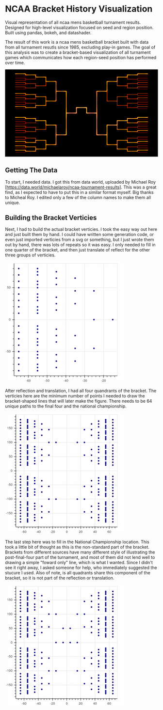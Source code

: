 # NCAA Bracket History Visualization
Visual representation of all ncaa mens basketball turnament results. Designed for high-level visualization focused on seed and region position. Built using pandas, bokeh, and datashader. 

The result of this work is a ncaa mens basketball bracket built with data from all turnament resutls since 1985, excluding play-in games. The goal of this analysis was to create a bracket-based visualization of all turnament games which communicates how each region-seed position has performed over time. 

[bracket]: ./pics/1985-2017_final_4_and_champ_extra_lines.png "Bracket Visualization"


![Bracket Viz][bracket]


## Getting The Data
To start, I needed data. I got this from data world, uploaded by Michael Roy [https://data.world/michaelaroy/ncaa-tournament-results]. This was a great find, as I expected to have to put this in a similar format myself. Big thanks to Micheal Roy. I edited only a few of the column names to make them all unique. 

## Building the Bracket Verticies 
Next, I had to build the actual bracket verticies. I took the easy way out here and just built them by hand. I could have written some generation code, or even just imported verticies from a svg or something, but I just wrote them out by hand, there was lots of repeats so it was easy. I only needed to fill in one quarter of the bracket, and then just translate of reflect for the other three  groups of verticies.

<img src="./pics/verticies.png" width="400">

After reflection and translation, I had all four quandrants of the bracket. The verticies here are the minimum number of points I needed to draw the bracket-shaped lines that will later make the figure. There needs to be 64 unique paths to the final four and the national championship.  

<img src="./pics/all_quadrants.png" width="400">

The last step here was to fill in the National Championship location. This took a little bit of thought as this is the non-standard part of the bracket. Brackets from different sources have many different style of illustrating the post-final-four part of the turnament, and most of them did not lend well to drawing a simple "foward only" line, which is what I wanted. Since I didn't see it right away, I asked someone for help, who immediately suggested the stucure I used. Also of note, is all quadrants share this component of the bracket, so it is not part of the reflection or translation. 

<img src="./pics/all_verticies.png" width="400">
